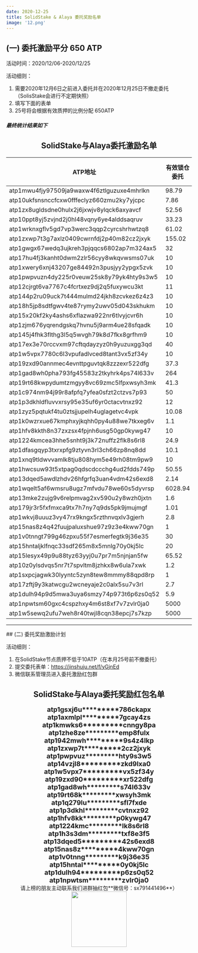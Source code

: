 ```yaml
---
date: 2020-12-25
title: SolidStake & Alaya 委托奖励名单
image: '12.png'
---
```

## (一) 委托激励平分 650 ATP
活动时间：2020/12/06-2020/12/25


活动细则：

1. 需要2020年12月6日之前进入委托并在2020年12月25日不撤走委托（SolisStake会进行不定期快照）
1. 填写下面的表单
1. 25号将会根据有效质押的比例分配 650ATP

##### 最终统计结果如下


## <div style="text-align: center;"> <strong>SolidStake与Alaya委托激励名单</strong></div>  


|**ATP地址**|**有效锁仓委托**|**委托激励奖励ATP**|
|----|---|---|
|atp1mwu4fjy97509ja9waxw4f6ztlguzuxe4mhrlkn|98.79|3.72|
|atp10ukfsnsnccfcxw0fffeclyz660zmu2ky7yjcpc|7.86|0.3|
|atp1zx8ugldsdne0hulx2j6jxwjv8ylqck6axyavcf|52.56|1.98|
|atp10ppt8yj5zvjnd2j0hl48vqny6ye4alddsaqruv|33.23|1.25|
|atp1wrknxgflv5gd7vp3werc3qqp2cyrcshrhwtzq8|61.02|2.3|
|atp1zxwp7t3g7axlz0409cwrnfdj2p40m82cz2jxyk|155.02|5.84|
|atp1gwgx67wedq3ujkreh3pjqqcs6802ap7m324ax5|32|1.2|
|atp17hu4fj3kanht0dwm2zlr56cyy8wkqvwsms07uk|10|0.38|
|atp1xwery6xnj43207ge84492n3pusjyy2ypgx5zvk|10|0.38|
|atp1pwpvuzn4dy225r0veuw25sk8y79yk4hty9s3w5|10|0.38|
|atp12cjrgt6va7767c4fcrtxez9dj2q5fuxywcu3kt|11|0.41|
|atp144p2ru09uck7t444mulmd24jkh8zcvkez6z4z3|10|0.38|
|atp18h5jp8sdtfgwv4te87rymy2uwv05d043skhukm|10|0.38|
|atp15x20kf2ky4ashs6xflazwa922nr6tlvyjcvr6h|10|0.38|
|atp1zjm676yqrendgskq7hvnu5j9arm4ue28sfqadk|10|0.38|
|atp145j4fhk3flthg3l5q5wvgh79k8d7fkx8grfhm9|10|0.38|
|atp17ex3e70rccvxm97cftqdayzyz0h9yuzuxgg3qd|40|1.51|
|atp1w5vpx7780c6l3vpufadlvced8tant3vx5zf34y|10|0.38|
|atp19zxd90annmec4evnttpguvtqk8zzzexr522dfg|37.3|1.4|
|atp1gad8wh0pha793fg45583z2tkyhrk4ps74l633v|264|9.94|
|atp19rt68kwpydumtzmgyy8vc69zmc5lfpxwsyh3mk|41.3|1.55|
|atp1c974nm94j99r8afpfq7yfea0sfzt2ctzvs7p93|50|1.88|
|atp1p3dkhldfluvvxrsy95e35uf6yr0ctacvtnxz92|12|0.45|
|atp1zyz5pqtukf4tu0ztsjjupelh4uglagetvc4vpk|10.08|0.38|
|atp1k0wzrxue67kmphxyjkqhh0py4u88we7tkxeg6v|1.1|0.04|
|atp1hfv8kkth8n37zxzsx4fpjnh6usg50gp0kywg47|10|0.38|
|atp1224kmcea3hhe5snht9j3k72nuffz2flk8s6rl8|24.9|0.94|
|atp1dfasgqyp3txrxpfg9ztyvn3rl3ch66zp8nq8dd|10.1|0.38|
|atp1xnq9tldwvvamlk8tju808hym5e49rh08tm9pw9|10|0.38|
|atp1hwcsuw93t5xtpag0qdscdccchg4ud2fdds749p|50.55|1.9|
|atp13dqed5awdlzhdv26hfgrfq3uan4vdm42s6exd8|2.14|0.08|
|atp1wqelt5af6wmsru8ugz7mfvdu78we60s5dyvrsp|6028.94|226.96|
|atp13mke2zujg9v6relpmvag2xv590u2y8wzh0jxtn|1.6|0.06|
|atp179jr3r5fxfmxca9tx7h7ny7q9ds5pk9jmujmgf|1.01|0.04|
|atp1wkvj8uuuz3vy47rx9kngx5rzthnvqxlv3gjerh|2.8|0.11|
|atp15nas8z4q42fuujpaluxshue97z9z3e4kww70gn|1|0.04|
|atp1v0tnngt799g46zpxu55f7esmerfegtk9j36e35|30|1.13|
|atp15hntaljklfnqc33sdf265m8x5mnlg70y0kj5lc|20|0.75|
|atp15lesyx49p9u88tyz63yyj0u7pr7m5njnjan5fw|65.52|2.47|
|atp10z0ylsdvqs5nr7t7spvltm8jzhkx8w6ula7xwk|1.2|0.05|
|atp1sxpcjagwk30lyyntc5zyn8tew8mmmy88qpd8rp|1|0.04|
|atp17zftj9y3katwcgu2wcneyaje2c0alx5su7v3rl|2.7|0.1|
|atp1dulh94p9d5mwa3uya6smzy74p973t6p6zs0q52|5.9|0.22|
|atp1npwtsm60gxc4cspzhxy4m6st8xf7v7zvlr0ja0|5000|188.22|
|atp1w5sewq2ufu7weh8r40twjl8cqn38epcj7s7kzp|5000|188.22|


<hr>
## (二) 委托奖励激励计划

活动细则：

1. 在SolidStake节点质押不低于10ATP（在本月25号前不撤委托） 
2. 提交委托表单：https://jinshuju.net/f/yGjnEd
3. 微信联系管理员进入委托激励红包群


## <div style="text-align: center;"> <strong>SolidStake与Alaya委托奖励红包名单</strong></div>  

<center><font size=4><strong>atp1gsxj6u*********786ckapx</strong></font></center>
<center><font size=4><strong>atp1axmlpl*********7gcay4zs</strong></font></center>
<center><font size=4><strong>atp1kmwks6*********cnngy8pa</strong></font></center>
<center><font size=4><strong>atp1zhe8ze*********emp8fulx</strong></font></center>
<center><font size=4><strong>atp1942mwh*********9s4z4lkp</strong></font></center>
<center><font size=4><strong>atp1zxwp7t*********2cz2jxyk</strong></font></center>
<center><font size=4><strong>atp1pwpvuz*********hty9s3w5</strong></font></center>
<center><font size=4><strong>atp14vzjl8*********zkd9lxa0</strong></font></center>
<center><font size=4><strong>atp1w5vpx7*********vx5zf34y</strong></font></center>
<center><font size=4><strong>atp19zxd90*********xr522dfg</strong></font></center>
<center><font size=4><strong>atp1gad8wh*********s74l633v</strong></font></center>
<center><font size=4><strong>atp19rt68k*********xwsyh3mk</strong></font></center>
<center><font size=4><strong>atp1q279lu*********sfl7fxde</strong></font></center>
<center><font size=4><strong>atp1p3dkhl*********cvtnxz92</strong></font></center>
<center><font size=4><strong>atp1hfv8kk*********p0kywg47</strong></font></center>
<center><font size=4><strong>atp1224kmc*********lk8s6rl8</strong></font></center>
<center><font size=4><strong>atp1h3s3dm*********txf8e3f5</strong></font></center>
<center><font size=4><strong>atp13dqed5*********42s6exd8</strong></font></center>
<center><font size=4><strong>atp15nas8z*********4kww70gn</strong></font></center>
<center><font size=4><strong>atp1v0tnng*********k9j36e35</strong></font></center>
<center><font size=4><strong>atp15hntal*********0y0kj5lc</strong></font></center>
<center><font size=4><strong>atp1dulh94*********p6zs0q52</strong></font></center>
<center><font size=4><strong>atp1npwtsm*********zvlr0ja0</strong></font></center>


<center>请上榜的朋友主动联系我们进群抽红包**微信号：sx791441496**）</center>

<div style="text-align: center;"><img src="https://cloud.solidstake.net/api/v3/file/get/407/wx-sx791441496.png?sign=A9bAur05PWRjkm_LOeY4SlqBkGCwzDj10Y4cNW7Ryb0%3D%3A0" style="width: 150px;"></div>
